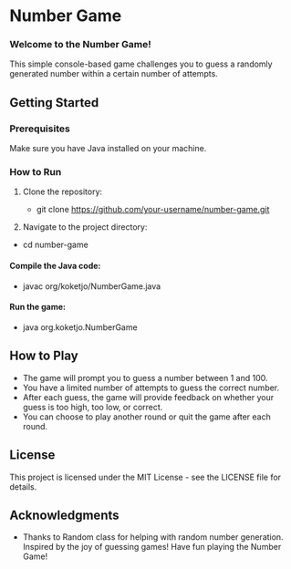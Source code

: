 # Number Game

### Welcome to the Number Game! 
This simple console-based game challenges you to guess a randomly generated number within a certain number of attempts.

## Getting Started

### Prerequisites

Make sure you have Java installed on your machine.

### How to Run

1. Clone the repository:

   * git clone https://github.com/your-username/number-game.git
2. Navigate to the project directory:

* cd number-game
#### Compile the Java code:

* javac org/koketjo/NumberGame.java
#### Run the game:

* java org.koketjo.NumberGame
## How to Play
* The game will prompt you to guess a number between 1 and 100.
* You have a limited number of attempts to guess the correct number.
* After each guess, the game will provide feedback on whether your guess is too high, too low, or correct.
* You can choose to play another round or quit the game after each round.

## License
This project is licensed under the MIT License - see the LICENSE file for details.

## Acknowledgments
* Thanks to Random class for helping with random number generation.
Inspired by the joy of guessing games!
Have fun playing the Number Game!